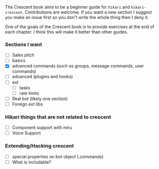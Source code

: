 The Crescent book aims to be a beginner guide for `hikari` and `hikari-crescent`.
Contributions are welcome. If you want a new section I suggest you make an issue first
so you don't write the whole thing then I deny it.

One of the goals of the Crescent book is to provide exercises at the end of each chapter.
I think this will make it better than other guides.

### Sections I want

- [ ] Sales pitch
- [ ] basics
- [x] advanced commands (such as groups, message commands, user commands)
- [ ] advanced (plugins and hooks)
- [ ] ext
    - [ ] tasks
    - [ ] rate limits
- [ ] Real bot (likely one section)
- [ ] Foreign ext libs

### Hikari things that are not related to crescent
- [ ] Component support with miru
- [ ] Voice Support

### Extending/Hacking crescent
- [ ] special properties on bot object (.commands)
- [ ] What is includable?
